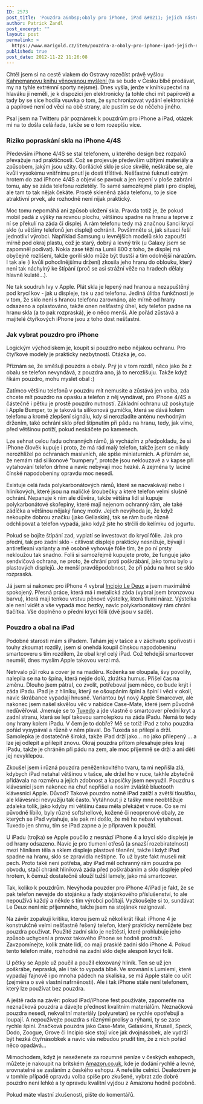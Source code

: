 ```yaml
---
ID: 2573
post_title: 'Pouzdra a&nbsp;obaly pro iPhone, iPad &#8211; jejich nástrahy a&nbsp;problémy'
author: Patrick Zandl
post_excerpt: ""
layout: post
permalink: >
  https://www.marigold.cz/item/pouzdra-a-obaly-pro-iphone-ipad-jejich-nastrahy-a-problemy
published: true
post_date: 2012-11-22 11:26:08
---
```

<p> Chtěl jsem si na cestě vlakem do Ostravy rozečíst právě vyšlou <a href="http://www.melvil.cz/kniha-mysleni-rychle-pomale" target="_self" title="">Kahnemanovu knihu věnovanou myšlení </a>(ta se bude v Česku blbě prodávat, my na tyhle extrémní sporty nejsme). Dnes vyšla, jenže v knihkupectví na hlaváku ji neměli, je k dispozici jen elektronicky (a tohle chci mít papírově) a tady by se sice hodila vsuvka o tom, že synchronizovat vydání elektronické a papírové není od věci na obě strany, ale pustím se do něčeho jiného.</p>

<p>Psal jsem na Twitteru pár poznámek k pouzdrům pro iPhone a iPad, otázek mi na to došla celá řada, takže se o tom rozepíšu více. </p>

<!--more--><h3>Riziko popraskání skla na iPhone 4/4S</h3>

<p>Především iPhone 4/4S se stal telefonem, u kterého design bez rozpaků převažuje nad praktičností. Což se projevuje především užitými materiály a způsobem, jakým jsou užity. Gorilácké sklo je sice skvělé, neškrábe se, ale kvůli vysokému vnitřnímu pnutí je dosti tříštivé. Nešťastné ťuknutí ostrým hrotem do zad iPhone 4/4S a objeví se pavouk a jen lepení v ploše zabrání tomu, aby se záda telefonu rozletěly. To samé samozřejmě platí i pro displej, ale tam to tak nějak čekáte. Prostě skleněná záda telefonu, to je sice atraktivní prvek, ale rozhodně není nijak praktický. </p>

<p>Moc tomu nepomáhá ani způsob uložení skla. Pravda totiž je, že pokud mobil padá z výšky na rovnou plochu, většinou spadne na hranu a teprve z ní se překulí na záda či displej. A rám telefonu tedy má značnou šanci krycí sklo (u většiny telefonů jen displej) ochránit. Povšimněte si, jak situaci řeší jednotliví výrobci. Například Samsung u levnějších modelů sklo zapouští mírně pod okraj plastu, což je starý, dobrý a levný trik (u Galaxy jsem se zapomněl podívat). Nokia zase těží na Lumii 800 z toho, že displej má obyčejné rozlišení, takže gorilí sklo může být tlustší a tím odolnější nárazům. I tak ale (i kvůli pohodlnějšímu držení) zkosila jeho hranu do oblouku, který není tak náchylný ke štípání (proč se asi strážní věže na hradech dělaly hlavně kulaté...). </p>

<p>Ne tak soudruh Ivy v Apple. Plát skla je lepený nad hranou a nezapuštěný pod krycí kov - jak u displeje, tak u zad telefonu. Jediná úlitba funkčnosti je v tom, že sklo není s hranou telefonu zarovnáno, ale mírně od hrany odsazeno a oplastováno, takže onen nešťastný úhel, kdy telefon padne na hranu skla (a to pak rozpraská), je o něco menší. Ale pořád zůstává a majitelé čtyřkových iPhone jsou z toho dost nešťastni.</p>

<h3>Jak vybrat pouzdro pro iPhone</h3>

<p>Logickým východiskem je, koupit si pouzdro nebo nějakou ochranu. Pro čtyřkové modely je prakticky nezbytností. Otázka je, co. </p>

<p>Přiznám se, že směšuji pouzdra a obaly. Prý je v tom rozdíl, něco jako že z obalu se telefon nevyndává, z pouzdra ano, já to nerozlišuju. Takže když říkám pouzdro, mohu myslet obal :)</p>

<p>Zatímco většinu telefonů v pouzdru mít nemusíte a zůstává jen volba, zda chcete mít pouzdro na opasku a telefon z něj vyndávat, pro iPhone 4/4S a částečně i pětku je prostě pouzdro nutností. Základní ochranu už poskytuje i Apple Bumper, to je taková ta silikonová gumička, která se dává kolem telefonu a kromě zlepšení signálu, kdy si nerozladíte anténu nevhodným držením, také ochrání sklo před štípnutím při pádu na hranu, tedy, jak víme, před většinou potíží, pokud neskáčete po kamenech. </p>

<p>Lze sehnat celou řadu ochranných rámů, já vycházím z předpokladu, že si iPhone člověk kupuje i proto, že má rád malý telefon, takže jsem se nikdy nerozhlížel po ochranách masivních, ale spíše miniaturních. A přiznám se, že nemám rád silikonové "bumpery", protože jsou neklouzavé a v kapse při vytahování telefon drhne a navíc nebývají moc hezké. A zejména ty laciné čínské napodobeniny opravdu moc nesedí. </p>

<p>Existuje celá řada polykarbonátových rámů, které se nacvakávají nebo i hliníkových, které jsou na maličké šroubečky a které telefon velmi slušně ochrání. Nepanuje k nim ale důvěra, takže většina lidí si kupuje polykarbonátové skořepiny, které mají nejenom ochranný rám, ale také zádíčka a většinou nějaký fancy motiv. Jejich nevýhoda je, že když nekoupíte dobrou značku (jako Gellaskin), tak se rám bude různě odchlipovat a telefon vypadá, jako když jste ho strčili do kelímku od jogurtu. </p>

<p>Pokud se bojíte štípání zad, vyplatí se investovat do krycí fólie. Jak pro přední, tak pro zadní sklo - citlivost displeje prakticky nesnižuje, bývají i antireflexní varianty a mě osobně vyhovuje fólie tím, že po ní prsty nekloužou tak snadno. Folii si samozřejmě kupujete proto, že funguje jako sendvičová ochrana, ne proto, že chrání proti poškrábání, jako tomu bylo u plastových displejů. Je menší pravděpodobnost, že při pádu na hrot se sklo rozpraská. </p>

<p>Já jsem si nakonec pro iPhone 4 vybral <a href="https://www.incipio.com/iphone-4-4s-le-deux-metal-case-with-polycarbonate-frame-3198.html" target="_self" title="">Incipio Le Deux</a> a jsem maximálně spokojený. Přesná práce, která má i metalická záda (vybral jsem bronzovou barvu), která mají tenkou vrstvu pěnové výstelky, která tlumí náraz. Výstelka ale není vidět a vše vypadá moc hezky, navíc polykarbonátový rám chrání tlačítka. Vše doplněno o přední krycí fólii (dvě jsou v sadě). </p>

<h3>Pouzdro a obal na iPad</h3>

<p>Podobné starosti mám s iPadem. Tahám jej v tašce a v záchvatu spořivosti i touhy zkoumat rozdíly, jsem si onehdá koupil čínskou napodobeninu smartcoveru s tím rozdílem, že obal kryl celý iPad. Což tehdejší smartcover neuměl, dnes myslím Apple takovou verzi má. </p>

<p>Netrvalo půl roku a cover je na maděru. Koženka se oloupala, švy povolily, nalepila se na to špína, která nejde dolů, zkrátka humus. Přišel čas na změnu. Dlouho jsem pátral, co zvolit, potřeboval jsem něco, co bude krýt i záda iPadu. iPad je z hliníku, který se ošoupáním špiní a špiní i věci v okolí, navíc škrábance vypadají hnusně. Variantou byl nový Apple Smarcover, ale nakonec jsem našel skvělou věc v nabídce Case-Mate, které jsem původně nedůvěřoval. Jmenuje se to <a href="http://www.case-mate.com/The-new-iPad-Cases-iPad-3/The-new-iPad-Cases-iPad-3.asp" target="_self" title="">Tuxedo</a> a jde vlastně o smartcover přední kryt a zadní stranu, která se lepí takovou samolepkou na záda iPadu. Nemá to tedy ony hrany kolem iPadu. V čem je to dobře? Mě se totiž iPad z toho pouzdra pořád vysypával a různě v něm plaval. Do Tuxeda se přilepí a drží. Samolepka je dostatečně široká, takže iPad drží jako... no jako přilepený ... a lze jej odlepit a přilepit znovu. Okraj pouzdra přitom přesahuje přes kraj iPadu, takže je chráněn při pádu na zem, ale moc příjemně se drží a ani děti jej nevyklepou. </p>

<p>Zkoušel jsem i různá pouzdra peněženkovitého tvaru, ta mi nepřišla zlá, kdybych iPad netahal většinou v tašce, ale držel ho v ruce, takhle zbytečně přidávala na rozměru a jejich zdobnost a kapsičky jsem nevyužil. Pouzdru s klávesnicí jsem nakonec na chuť nepřišel a nosím zvláště bluetooth klávesnici Apple. Důvod? Takové pouzdro notně iPad zatíží a zvětší tloušťku, ale klávesnici nevyužiju tak často. Vytáhnout ji z tašky mne neobtěžuje zdaleka tolik, jako kdyby mi většinu času měla překážet v ruce. Co se mi původně líbilo, byly různé softshellové, kožené či neoprenové obaly, ze kterých se iPad vytahuje, ale pak mi došlo, že mě ho nebaví vytahovat. Tuxedo jen shrnu, tím se iPad zapne a je připraven k použití. </p>

<p>U iPadu (trojka) se Apple poučilo z nesnází iPhone 4 a krycí sklo displeje je od hrany odsazeno. Navíc je pro tlumení otřesů (a snazší rozebiratelnost) mezi hliníkem těla a sklem displeje plastové těsnění, takže i když iPad spadne na hranu, sklo se zpravidla neštípne. To už byste fakt museli mít pech. Proto také není potřeba, aby iPad měl ochranný rám pouzdra po obvodu, stačí chránit hliníková záda před poškrábáním a sklo displeje před hrotem, k čemuž dostatečně slouží tužší lamely, jako má smartcover. </p>

<p>Tak, koliko k pouzdrům. Nevýhoda pouzder pro iPhone 4/iPad je fakt, že se pak telefon nevejde do stojánku a řady stojánkového příslušenství, to ale nepoužívá každý a někde s tím výrobci počítají. Vyzkoušejte si to, sundávat Le Deux není nic příjemného, takže jsem na stojánek rezignoval. </p>

<p>Na závěr zopakuji kritiku, kterou jsem už několikrát říkal: iPhone 4 je konstrukčně velmi nešťastně řešený telefon, který prakticky nemůžete bez pouzdra používat. Použité zadní sklo je neštěstí, které prohlubuje jeho způsob uchycení a provoz takového iPhone se hodně prodraží. Zavzpomínejte, kolik znáte lidí, co mají prasklé zadní sklo iPhone 4. Pokud tento telefon máte, rozhodně na zadní sklo dejte alespoň krycí folii. </p>

<p>U pětky se Apple už poučil a použil eloxovaný hliník. Ten se už jen poškrábe, nepraská, ale i tak to vypadá blbě. Ve srovnání s Lumiemi, které vypadají fajnově i po mnoha pádech na skaliska, se má Apple stále co učit (zejména o své vlastní nafrněnosti). Ale i tak iPhone stále není telefonem, který lze používat bez pouzdra. </p>

<p>A ještě rada na závěr: pokud iPad/iPhone fest používáte, zapomeňte na neznačková pouzdra a dávejte přednost kvalitním materiálům. Neznačková pouzdra nesedí, nekvalitní materiály (polyuretan) se rychle opotřebují a loupají. A nepoužívejte pouzdra s různými prolisy a rýhami, ty se zase rychle špiní. Značková pouzdra jako Case-Mate, Gelaskins, Krusell, Speck, Dodo, Zoogue, Grove či Incipio sice stojí více jak dvojnásobek, ale vydrží být hezká čtyřnásobkek a navíc vás nebudou prudit tím, že z nich pořád něco opadává... </p>

<p>Mimochodem, když je neseženete za rozumné peníze v českých eshopech, můžete je nakoupit na britském <a href="http://Amazon.co.uk" x-apple-data-detectors="true" x-apple-data-detectors-type="link" x-apple-data-detectors-result="1">Amazon.co.uk</a>, kde je dodání rychlé a levné, srovnatelné se zasláním z českého eshopu. A neřešíte celnici. Dealextrem je v tomhle případě opravdu volba spíše pro zkušené, vybrat zde dobré pouzdro není lehké a ty opravdu kvalitní vyjdou z Amazonu hodně podobně. </p>

<p>Pokud máte vlastní zkušenosti, pište do komentářů.  </p>

<p>&nbsp;</p>